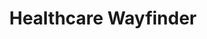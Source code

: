 ---
hackday: 28-cardiff
title: Healthcare Wayfinder
summary: A web resource to empower a technical person starting a new job in healthcare, with knowledge of the NHS, its systems and its people.
thumbnail: healthcare_wayfinder.png
team:
- Rosie Walmsley
- Steph Hannah
- Matt Mort
- Callum Cockburn
- Howard Graham
- Matt Hayden
- Richard Allan
- Tom Dalton
about: "The problem, a user story:\n“Dewi has recently graduated his computer science
  degree and is starting a new job working as an NHS data scientist. \n\nHe attended
  a meeting where he struggled to understand what on earth people were talking about,
  and Googling for the answers just left him with more questions.  He is feeling a
  little daunted at the prospect of understanding the complex beast that is healthcare.\nWe
  aim to provide an engaging, interactive, structured tool to help Dewi learn, focusing
  on what is important for his new role.”\n\nOur solution:\nOur first step was to
  brainstorm, this lead to us deciding on a few aims:\n- To provide a structure for
  the learning journey, guided by domain experts\n- To allow adaptability in learning
  pathways for different roles or organisations\n- To provide content, either created
  ourselves or signposted to external resources\n- To be accurate, credible, evergreen,
  open and extendable\n- To be engaging, enthusiastic and captivating\n\nNext, we
  crystalised some of our discussions 5 key themes we believe encapsulate what Dewi
  needs to learn, these are:\n1. How healthcare works\n2. Humans in healthcare\n3.
  Clinical healthcare\n4. Money in healthcare\n5. Being part of a healthcare system\n\nWe
  used generative AI with Flask to allow us to generate proof of concept working demo,
  allowing the majority of our team to focus on the web app to meet our aims.\n"
links:
  website: https://filly-evident-mullet.ngrok-free.app
  presentation: https://docs.google.com/presentation/d/1peJm0t7K4H4nGJHfAFZw6HVQIvQX264oMDpfHMe-36E/edit?usp=sharing
  code:
  - https://github.com/R-Walmsley/nhshackdaydewisdream
---